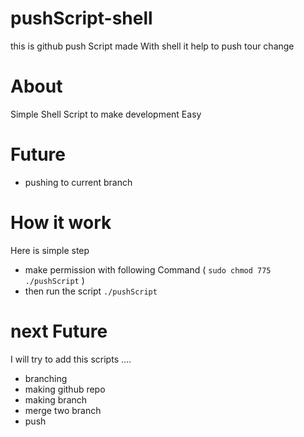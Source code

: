 # pushScript-shell

this is github push Script made With shell it help to push tour change

# About

Simple Shell Script to make development Easy

# Future

- pushing to current branch

# How it work

Here is simple step

- make permission with following Command ( `sudo chmod 775 ./pushScript` )
- then run the script `./pushScript`

# next Future

I will try to add this scripts ....

- branching
- making github repo
- making branch
- merge two branch
- push
